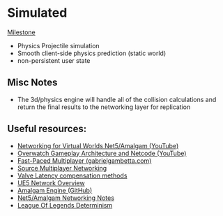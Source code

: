 # Simulated
[Milestone](https://github.com/PersistentWorldNetwork/PersistentWorldNetwork/milestone/2)
- Physics Projectile simulation
- Smooth client-side physics prediction (static world)
- non-persistent user state

## Misc Notes
- The 3d/physics engine will handle all of the collision calculations and return the final results to the networking layer for replication
 
## Useful resources:
- [Networking for Virtual Worlds Net5/Amalgam (YouTube)](https://www.youtube.com/watch?v=0wOZusuMIIM)
- [Overwatch Gameplay Architecture and Netcode (YouTube)](https://www.youtube.com/watch?v=zrIY0eIyqmI)
- [Fast-Paced Multiplayer (gabrielgambetta.com)](https://www.gabrielgambetta.com/client-server-game-architecture.html)
- [Source Multiplayer Networking](https://developer.valvesoftware.com/wiki/Source_Multiplayer_Networking)
- [Valve Latency compensation methods](https://developer.valvesoftware.com/wiki/Latency_Compensating_Methods_in_Client/Server_In-game_Protocol_Design_and_Optimization)
- [UE5 Network Overview](https://docs.unrealengine.com/5.0/en-US/networking-overview-for-unreal-engine/)
- [Amalgam Engine (GitHub)](https://github.com/Net5F/AmalgamEngine)
- [Net5/Amalgam Networking Notes](https://docs.google.com/document/d/1QA5yVbRsZ_NYeoyECesg0cHpY-ocYvHEgATaTwCwdTc)
- [League Of Legends Determinism](https://technology.riotgames.com/news/determinism-league-legends-introduction)